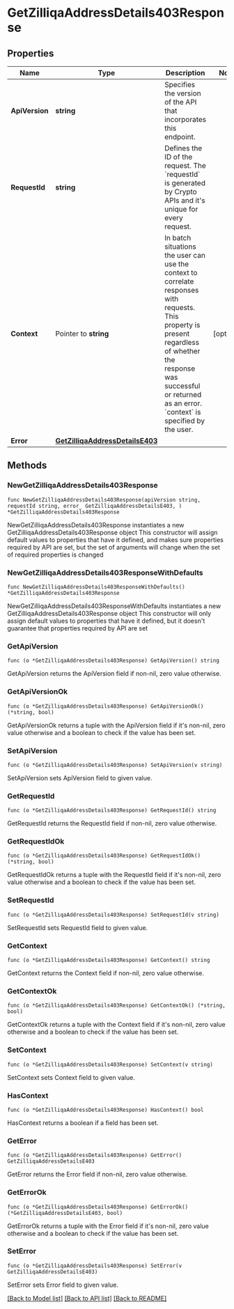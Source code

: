 # GetZilliqaAddressDetails403Response

## Properties

Name | Type | Description | Notes
------------ | ------------- | ------------- | -------------
**ApiVersion** | **string** | Specifies the version of the API that incorporates this endpoint. | 
**RequestId** | **string** | Defines the ID of the request. The &#x60;requestId&#x60; is generated by Crypto APIs and it&#39;s unique for every request. | 
**Context** | Pointer to **string** | In batch situations the user can use the context to correlate responses with requests. This property is present regardless of whether the response was successful or returned as an error. &#x60;context&#x60; is specified by the user. | [optional] 
**Error** | [**GetZilliqaAddressDetailsE403**](GetZilliqaAddressDetailsE403.md) |  | 

## Methods

### NewGetZilliqaAddressDetails403Response

`func NewGetZilliqaAddressDetails403Response(apiVersion string, requestId string, error_ GetZilliqaAddressDetailsE403, ) *GetZilliqaAddressDetails403Response`

NewGetZilliqaAddressDetails403Response instantiates a new GetZilliqaAddressDetails403Response object
This constructor will assign default values to properties that have it defined,
and makes sure properties required by API are set, but the set of arguments
will change when the set of required properties is changed

### NewGetZilliqaAddressDetails403ResponseWithDefaults

`func NewGetZilliqaAddressDetails403ResponseWithDefaults() *GetZilliqaAddressDetails403Response`

NewGetZilliqaAddressDetails403ResponseWithDefaults instantiates a new GetZilliqaAddressDetails403Response object
This constructor will only assign default values to properties that have it defined,
but it doesn't guarantee that properties required by API are set

### GetApiVersion

`func (o *GetZilliqaAddressDetails403Response) GetApiVersion() string`

GetApiVersion returns the ApiVersion field if non-nil, zero value otherwise.

### GetApiVersionOk

`func (o *GetZilliqaAddressDetails403Response) GetApiVersionOk() (*string, bool)`

GetApiVersionOk returns a tuple with the ApiVersion field if it's non-nil, zero value otherwise
and a boolean to check if the value has been set.

### SetApiVersion

`func (o *GetZilliqaAddressDetails403Response) SetApiVersion(v string)`

SetApiVersion sets ApiVersion field to given value.


### GetRequestId

`func (o *GetZilliqaAddressDetails403Response) GetRequestId() string`

GetRequestId returns the RequestId field if non-nil, zero value otherwise.

### GetRequestIdOk

`func (o *GetZilliqaAddressDetails403Response) GetRequestIdOk() (*string, bool)`

GetRequestIdOk returns a tuple with the RequestId field if it's non-nil, zero value otherwise
and a boolean to check if the value has been set.

### SetRequestId

`func (o *GetZilliqaAddressDetails403Response) SetRequestId(v string)`

SetRequestId sets RequestId field to given value.


### GetContext

`func (o *GetZilliqaAddressDetails403Response) GetContext() string`

GetContext returns the Context field if non-nil, zero value otherwise.

### GetContextOk

`func (o *GetZilliqaAddressDetails403Response) GetContextOk() (*string, bool)`

GetContextOk returns a tuple with the Context field if it's non-nil, zero value otherwise
and a boolean to check if the value has been set.

### SetContext

`func (o *GetZilliqaAddressDetails403Response) SetContext(v string)`

SetContext sets Context field to given value.

### HasContext

`func (o *GetZilliqaAddressDetails403Response) HasContext() bool`

HasContext returns a boolean if a field has been set.

### GetError

`func (o *GetZilliqaAddressDetails403Response) GetError() GetZilliqaAddressDetailsE403`

GetError returns the Error field if non-nil, zero value otherwise.

### GetErrorOk

`func (o *GetZilliqaAddressDetails403Response) GetErrorOk() (*GetZilliqaAddressDetailsE403, bool)`

GetErrorOk returns a tuple with the Error field if it's non-nil, zero value otherwise
and a boolean to check if the value has been set.

### SetError

`func (o *GetZilliqaAddressDetails403Response) SetError(v GetZilliqaAddressDetailsE403)`

SetError sets Error field to given value.



[[Back to Model list]](../README.md#documentation-for-models) [[Back to API list]](../README.md#documentation-for-api-endpoints) [[Back to README]](../README.md)


